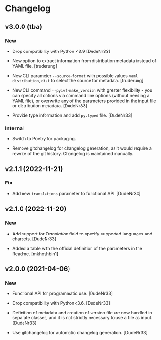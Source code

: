 # Changelog

## v3.0.0 (tba)

### New

* Drop compatibility with Python <3.9 [DudeNr33]

* New option to extract information from distribution metadata instead of YAML file. [truderung]

* New CLI parameter `--source-format` with possible values `yaml`, `distribution`, `dist` to select the source for metadata. [truderung]

* New CLI command `--pyivf-make_version` with greater flexibility - you can specify all options via command line options (without needing a YAML file),
or overwrite any of the parameters provided in the input file or distribution metadata. [DudeNr33]

* Provide type information and add `py.typed` file. [DudeNr33]

### Internal

* Switch to Poetry for packaging.

* Remove gitchangelog for changelog generation, as it would require a rewrite of the git history. Changelog is maintained manually.

## v2.1.1 (2022-11-21)

### Fix

* Add new `translations` parameter to functional API. [DudeNr33]

## v2.1.0 (2022-11-20)

### New

* Add support for *Translation* field to specify supported languages and charsets. [DudeNr33]

* Added a table with the official definition of the parameters in the Readme. [mkhoshbin1]

## v2.0.0 (2021-04-06)

### New

* Functional API for programmatic use. [DudeNr33]

* Drop compatibility with Python<3.6. [DudeNr33]

* Definition of metadata and creation of version file are now handled in separate classes, and it is not strictly necessary to use a file as input. [DudeNr33]

* Use gitchangelog for automatic changelog generation. [DudeNr33]
